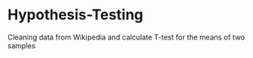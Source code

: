 # Hypothesis-Testing
Cleaning data from Wikipedia and calculate T-test for the means of two samples

